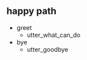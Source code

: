   
## happy path
* greet
  - utter_what_can_do
* bye
  - utter_goodbye  
  
  
  
  
  
  
  
  
  
  
  
  
  
